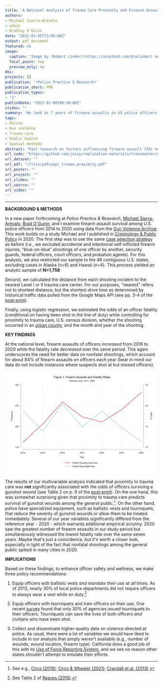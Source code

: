 ```yaml
---
title: 'A National Analysis of Trauma Care Proximity and Firearm Assault Survival among U.S. Police'
authors:
- Michael Sierra-Arévalo
- admin
- Bradley O'Guinn
date: "2022-01-05T13:00:00Z"
output: pdf_document
featured: no
image:
  caption: "Image by [Robert Linder](https://unsplash.com/@rwlinder) on [Unsplash](https://unsplash.com/photos/IV6Ge9vzmHE)"
  focal_point: top
  preview_only: no
doi: 
projects: []
publication: '*Police Practice & Research*'
publication_short: PPR
publication_types: 
- "2"
publishDate: "2022-01-06T09:30:00Z"
slides: ""
summary: "We look at 7 years of firearm assaults on US police officers and find that proximity to trauma care is not significantly associated with odds of survival."
tags:
- Police
- Gun violence
- Trauma care
- Public health
- Spatial methods
abstract: "Past research on factors influencing firearm assault (FA) mortality have not focused on police officers who, compared to other U.S. workers and the general public, experience especially high rates of firearm victimization. This study focuses on this unique population of FA victims and examines the relationship between travel time to the nearest trauma care facility and the probability of survival among officers shot on duty. Combining data on trauma care center location and 7 years of data on U.S. police officers fatally or non-fatally assaulted with a firearm, we use logistic regression to model the probability of FA fatality among police by proximity of the FA to the nearest trauma care facility. We find that travel time to trauma care was not associated with reduced FA mortality among police from 2014 to 2020. FA mortality was significantly lower in 2020 than the six years prior."
url_code: "https://github.com/jnixy/replication-materials/tree/master/nix_shjarback_PONE_2021"
url_dataset: ""
url_pdf: "/files/pdfs/ppr_trauma_proximity.pdf"
url_poster: ""
url_project: ""
url_slides: ""
url_source: ""
url_video: ""
---
```



***************

**BACKGROUND & METHODS**

In a new paper forthcoming at *Police Practice & Research*, [Michael Sierra-Arévalo](https://twitter.com/michaelsierraa), [Brad O'Guinn](https://twitter.com/BradOguinn), and I examine firearm assault survival among U.S. police officers from 2014 to 2020 using data from the [Gun Violence Archive](https://www.gunviolencearchive.org/). This work builds on a study Michael and I published in [Criminology & Public Policy](https://onlinelibrary.wiley.com/doi/10.1111/1745-9133.12507) in 2020. The first step was to use the same [case selection strategy](https://jnix.netlify.app/post/post10-gvaanalysis/) as before (i.e., we excluded accidental and intentional self-inflicted firearm injuries, “blue-on-blue” shootings of one officer by another, security guards, federal officers, court officers, and probation agents). For this analysis, we also restricted our sample to the 48 contiguous U.S. states, excluding cases in Alaska (n=6) and Hawaii (n=4). This process yielded an analytic sample of **N=1,758**

Second, we calculated the distance from each shooting incident to the nearest Level I or II trauma care center. For our purposes, "nearest" refers not to shortest distance, but the shortest drive time as determined by historical traffic data pulled from the Google Maps API (see pp. 3-4 of the [post-print](https://jnix.netlify.app/files/pdfs/ppr_trauma_proximity.pdf)). 

Finally, using logistic regression, we estimated the odds of an officer fatality (conditional on having been shot in the line of duty) while controlling for proximity to trauma care, U.S. census division, whether the shooting occurred in an [urban county](https://www.ers.usda.gov/data-products/rural-urban-continuum-codes.aspx), and the month and year of the shooting. 

**KEY FINDINGS**

At the national level, firearm assaults of officers *increased* from 2018 to 2020 while the fatality rate *decreased* over the same period. This again underscores the need for better data on nonfatal shootings, which account for about 84% of firearm assaults on officers each year (bear in mind our data do not include instances where suspects shot at but missed officers). 

![fig1](fig1.png)

The results of our multivariable analysis indicated that proximity to trauma care was **not** significantly associated with the odds of officers surviving a gunshot wound (see Table 2 on p. 9 of the [post-print](https://jnix.netlify.app/files/pdfs/ppr_trauma_proximity.pdf)). On the one hand, this was somewhat surprising given that proximity to trauma care predicts survival of gunshot wounds among the general public.[^1]. On the other hand, police have specialized equipment, such as ballistic vests and tourniquets, that reduce the severity of gunshot wounds or allow them to be treated immediately. Several of our year variables significantly differed from the reference year - 2020 - which warrants additional empirical scrutiny. 2020 saw the greatest number of firearm assaults in our study period but simultaneously witnessed the lowest fatality rate over the same seven years. Maybe that's just a coincidence, but it's worth a closer look, especially in light of the fact that nonfatal shootings among the general public spiked in many cities in 2020.

**IMPLICATIONS**

Based on these findings, to enhance officer safety and wellness, we make three policy recommendations:

1. Equip officers with ballistic vests *and mandate their use at all times*. As of 2013, nearly 30% of local police departments did not require officers to always wear a vest while on duty.[^2] 

2. Equip officers with tourniquets and train officers on their use. One recent [survey](https://doi.org/10.7205/MILMED-D-14-00470) found that only 30% of agencies issued tourniquets to their officers. Tourniquets can save the lives of both officers *and* civilians who have been shot. 

3. Collect and disseminate higher-quality data on violence directed at police. As usual, there were a lot of variables we would have liked to include in our analysis that simply weren't available (e.g., number of wounds, wound location, firearm type). California does a good job of this with its [Use of Force Reporting System](https://openjustice.doj.ca.gov/data), and we see no reason other states shouldn't attempt to emulate their efforts. 

[^1]: See e.g., [Circo (2019)](https://doi.org/10.1136/injuryprev-2019-043180); [Circo & Wheeler (2021)](https://doi.org/10.1007/s12061-020-09362-3); [Crandall et al. (2013)](https://doi.org/10.2105/AJPH.2013.301223).

[^2]: See Table 2 of [Reaves (2015)](https://www.bjs.gov/content/pub/pdf/lpd13et.pdf). 